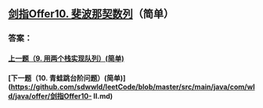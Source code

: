 ## [剑指Offer10. 斐波那契数列](https://leetcode-cn.com/problems/merge-two-sorted-lists/)（简单）





### 答案：



#### [上一题（9. 用两个栈实现队列）(简单)](https://github.com/sdwwld/leetCode/blob/master/src/main/java/com/wld/java/offer/剑指Offer9.md)

#### [下一题（10. 青蛙跳台阶问题）(简单)](https://github.com/sdwwld/leetCode/blob/master/src/main/java/com/wld/java/offer/剑指Offer10- II.md)